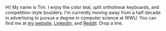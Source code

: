 Hi! My name is Tim. I enjoy the color teal, split ortholinear keyboards, and competition-style boulders. I'm currently moving away from a half decade in advertising to pursue a degree in computer science at WWU. You can find me at [my website](https://www.timharding.co), [LinkedIn](https://www.linkedin.com/in/timothy-j-harding/), and [Reddit](https://www.reddit.com/user/MorbidAmbivalence). Drop a line.